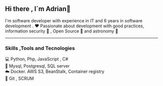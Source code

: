 ## Hi there , I´m Adrian👋

I'm software developer with experience in IT and 6 years in software development . :heart: Passionate about development with good practices,  information security :cop: , Open Source :open_file_folder:  and astronomy :telescope: 
<hr>

### Skills ,Tools and Tecnologies

:computer: Python, Php, JavaScript , C# <br>
:floppy_disk: Mysql, Postgresql, SQL server <br>
:cloud: Docker. AWS S3, BeanStalk, Container registry <br>
:repeat: Git , SCRUM



<!--
**AmarisAdrian/AmarisAdrian** is a ✨ _special_ ✨ repository because its `README.md` (this file) appears on your GitHub profile.

Here are some ideas to get you started:

- 🔭 I’m currently working on ...
- 🌱 I’m currently learning ...
- 👯 I’m looking to collaborate on ...
- 🤔 I’m looking for help with ...
- 💬 Ask me about ...
- 📫 How to reach me: ...
- 😄 Pronouns: ...
- ⚡ Fun fact: ...
-->
